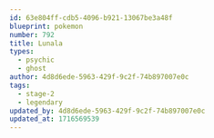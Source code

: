 ```yaml
---
id: 63e804ff-cdb5-4096-b921-13067be3a48f
blueprint: pokemon
number: 792
title: Lunala
types:
  - psychic
  - ghost
author: 4d8d6ede-5963-429f-9c2f-74b897007e0c
tags:
  - stage-2
  - legendary
updated_by: 4d8d6ede-5963-429f-9c2f-74b897007e0c
updated_at: 1716569539
---
```

